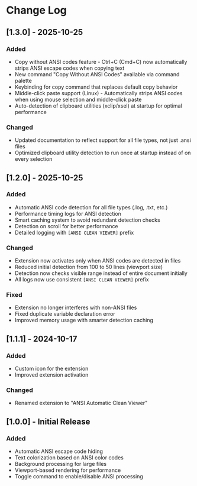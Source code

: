 # Change Log

## [1.3.0] - 2025-10-25

### Added
- Copy without ANSI codes feature - Ctrl+C (Cmd+C) now automatically strips ANSI escape codes when copying text
- New command "Copy Without ANSI Codes" available via command palette
- Keybinding for copy command that replaces default copy behavior
- Middle-click paste support (Linux) - Automatically strips ANSI codes when using mouse selection and middle-click paste
- Auto-detection of clipboard utilities (xclip/xsel) at startup for optimal performance

### Changed
- Updated documentation to reflect support for all file types, not just .ansi files
- Optimized clipboard utility detection to run once at startup instead of on every selection

## [1.2.0] - 2025-10-25

### Added
- Automatic ANSI code detection for all file types (.log, .txt, etc.)
- Performance timing logs for ANSI detection
- Smart caching system to avoid redundant detection checks
- Detection on scroll for better performance
- Detailed logging with `[ANSI CLEAN VIEWER]` prefix

### Changed
- Extension now activates only when ANSI codes are detected in files
- Reduced initial detection from 100 to 50 lines (viewport size)
- Detection now checks visible range instead of entire document initially
- All logs now use consistent `[ANSI CLEAN VIEWER]` prefix

### Fixed
- Extension no longer interferes with non-ANSI files
- Fixed duplicate variable declaration error
- Improved memory usage with smarter detection caching

## [1.1.1] - 2024-10-17

### Added
- Custom icon for the extension
- Improved extension activation

### Changed
- Renamed extension to "ANSI Automatic Clean Viewer"

## [1.0.0] - Initial Release

### Added
- Automatic ANSI escape code hiding
- Text colorization based on ANSI color codes
- Background processing for large files
- Viewport-based rendering for performance
- Toggle command to enable/disable ANSI processing
